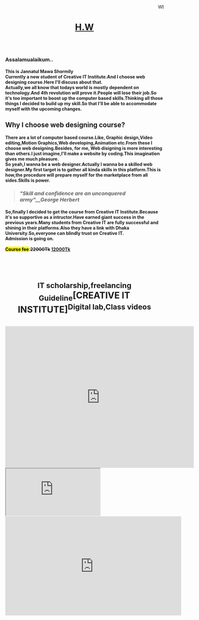 <html>
	<head>
		<title>Class-1</title>
	</head>
	<body>
		<marquee>WEB DESIGN</marquee>
		<h1 align="center"><u>H.W</u></h1><br><br>
		<h3>Assalamualaikum..</h3>
		<h4><b>This is Jannatul Mawa Shormily</b><br>Currently a new student of Creative IT Institute.And I choose web designing course.Here I'll discuss about that.<br>Actually,we all know that todays world is mostly dependent on technology.And 4th revolution will prove it.People will lose their job.So it's too important to boost up the computer based skills.Thinking all those things I decided to build up my skill.So that I'll be able to accommodate myself with the upcoming changes.</h4>
		<h2><b>Why I choose web designing course?</b></h2>
		<h4>There are a lot of computer based course.Like, Graphic design,Video editing,Motion Graphics,Web developing,Animation etc.From these I choose web designing.Besides, for me, Web disigning is more interesting than others.I just imagine,I'll make a website by coding.This imagination gives me much pleasure.<br>So yeah,I wanna be a web designer.Actually I wanna be a skilled web designer.My first target is to gather all kinda skills in this platform.This is how,the procedure will prepare myself for the marketplace from all sides.Skills is power.</h4>
		<h3><blockquote><i>"Skill and confidence are an unconquered army"__George Herbert</i></blockquote></h3>
		<h4>So,finally I decided to get the course from <strong>Creative IT Institute</strong>.Because it's so supportive as a intructor.Have earned giant success in the previous years.Many students from Creative IT are fully successful and shining in their platforms.Also they have a link with Dhaka University.So,everyone can blindly trust on Creative IT.<br>Admission is going on.<br><br><mark>Course fee</mark>:<del>22000Tk</del> <ins>12000Tk</ins></h4><br><br>
		<h1 align="center"><sub>IT scholarship,freelancing Guideline</sub>[CREATIVE IT INSTITUTE]<sup>Digital lab,Class videos</sup></h1><br>
		<iframe src="https://www.google.com/maps/embed?pb=!1m18!1m12!1m3!1d472303.3413055378!2d91.55922763281251!3d22.3585425!2m3!1f0!2f0!3f0!3m2!1i1024!2i768!4f13.1!3m3!1m2!1s0x30ad274609dda25f%3A0xd59761fea5a91d3b!2sCreative%20IT%20Institute%2C%20Chattogram%20Branch!5e0!3m2!1sen!2sbd!4v1645168061306!5m2!1sen!2sbd" width="600" height="450" style="border:0;" allowfullscreen="" loading="lazy"></iframe>
		<iframe src="https://www.creativeitinstitute.com/"></iframe>
		<iframe width="560" height="315" src="https://www.youtube.com/embed/nMpwl-QRrvo" title="YouTube video player" frameborder="0" allow="accelerometer; autoplay; clipboard-write; encrypted-media; gyroscope; picture-in-picture" allowfullscreen></iframe>
	</body
</html>
